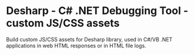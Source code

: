# Desharp - C# .NET Debugging Tool - custom JS/CSS assets

Build custom JS/CSS assets for Desharp library, used in C#/VB .NET applications in web HTML responses or in HTML file logs.
